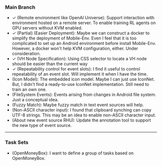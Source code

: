 <!-- vim: set formatoptions+=a: -->

### Main Branch

* ✓ (Remote environment like OpenAI Universe): Support interaction with
  environment hosted on a remote server. To enable training RL agents on GPU
  servers without KVM enabled.
* ✓ (Partial) (Easier Deployment): Maybe we can construct a docker to simplify
  the deployment of Mobile-Env. Even I feel that it is too complicated to set
  up an Android environment before install Mobile-Env. However, a docker won't
  help KVM configuration, either. Under consideration.
* ✓ (VH Node Specification): Using CSS selector to locate a VH node should be
  easier than the current way
* ✓ (Repeatability control for event slots): I find it useful to control
  repeatability of an event slot. Will implement it when I have the time.
* (Icon Model): The embedded icon model. Maybe I can just use IconNet. But, I
  didn't find a ready-to-use IconNet implementation. Still need to train an own
  one.
* (FileSystem Events): Events arising from changes in Android file system. Just
  a conceptual idea.
* (Fuzzy Match): Maybe fuzzy match in text event sources will help.
* (Non-ASCII character input): I found that clipboard synching can copy UTF-8
  strings. This may be an idea to enable non-ASCII character input.
* (About new event source RHU): Update the annotation tool to support the new
  type of event source.

---

### Task Sets

* (OpenMoneyBox): I want to define a group of tasks based on OpenMoneyBox.
